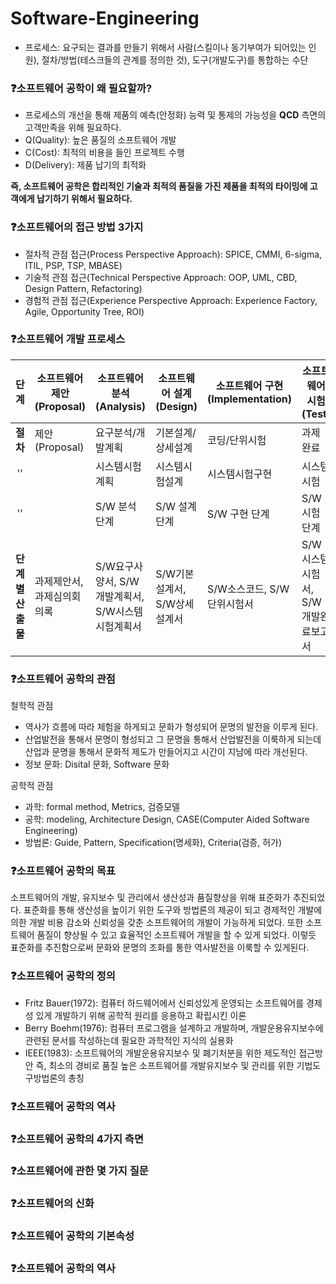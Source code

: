 # Software-Engineering

* 프로세스: 요구되는 결과를 만들기 위해서 사람(스킬이나 동기부여가 되어있는 인원), 절차/방법(테스크들의 관계를 정의한 것), 도구(개발도구)를 통합하는 수단

### ❓소프트웨어 공학이 왜 필요할까?
* 프로세스의 개선을 통해 제품의 예측(안정화) 능력 및 통제의 가능성을 **QCD** 측면의 고객만족을 위해 필요하다.
* Q(Quality): 높은 품질의 소프트웨어 개발
* C(Cost): 최적의 비용을 들인 프로젝트 수행
* D(Delivery): 제품 납기의 최적화

**즉, 소프트웨어 공학은 합리적인 기술과 최적의 품질을 가진 제품을 최적의 타이밍에 고객에게 납기하기 위해서 필요하다.**

### ❓소프트웨어의 접근 방법 3가지
* 절차적 관점 접근(Process Perspective Approach): SPICE, CMMI, 6-sigma, ITIL, PSP, TSP, MBASE)
* 기술적 관점 접근(Technical Perspective Approach: OOP, UML, CBD, Design Pattern, Refactoring)
* 경험적 관점 접근(Experience Perspective Approach: Experience Factory, Agile, Opportunity Tree, ROI)

### ❓소프트웨어 개발 프로세스
| 단계|소프트웨어 제안(Proposal)|소프트웨어 분석(Analysis)|소프트웨어 설계(Design)|소프트웨어 구현(Implementation)|소프트웨어 시험(Test)|
|:-----:|-------------------------|-------------------------|-----------------------|-------------------------------|---------------------|
| <b>절차</b>|       제안(Proposal)    |     요구분석/개발계획   |   기본설계/상세설계   |          코딩/단위시험        |       과제 완료     |
| ''  |                         |       시스템시험계획    |     시스템시험설계    |          시스템시험구현       |       시스템시험    |
| ''  |                         |       S/W 분석 단계     |     S/W 설계 단계     |           S/W 구현 단계       |      S/W 시험 단계  |
|<b>단계별 산출물</b>|  과제제안서, 과제심의회의록  |  S/W요구사양서, S/W개발계획서, S/W시스템시험계획서  |  S/W기본설계서, S/W상세설계서  |  S/W소스코드, S/W단위시험서  |  S/W시스템시험서, S/W개발완료보고서|

### ❓소프트웨어 공학의 관점
철학적 관점
* 역사가 흐름에 따라 체험을 하게되고 문화가 형성되어 문명의 발전을 이루게 된다.
* 산업발전을 통해서 문명이 형성되고 그 문명을 통해서 산업발전을 이룩하게 되는데 산업과 문명을 통해서 문화적 제도가 만들어지고 시간이 지남에 따라 개선된다.
* 정보 문화: Disital 문화, Software 문화

공학적 관점
* 과학: formal method, Metrics, 검증모델
* 공학: modeling, Architecture Design, CASE(Computer Aided Software Engineering)
* 방법론: Guide, Pattern, Specification(명세화), Criteria(검증, 허가)

### ❓소프트웨어 공학의 목표
소프트웨어의 개발, 유지보수 및 관리에서 생산성과 품질향상을 위해 표준화가 추진되었다. 표준화를 통해 생산성을 높이기 위한 도구와 방법론의 제공이 되고 경제적인 개발에 의한 개발 비용 감소와 신뢰성을 갖춘 소프트웨어의 개발이 가능하게 되었다. 또한 소프트웨어 품질이 향상될 수 있고 효율적인 소프트웨어 개발을 할 수 있게 되었다. 이렇듯 표준화를 추진함으로써 문화와 문명의 조화를 통한 역사발전을 이룩할 수 있게된다.

### ❓소프트웨어 공학의 정의
* Fritz Bauer(1972): 컴퓨터 하드웨어에서 신뢰성있게 운영되는 소프트웨어를 경제성 있게 개발하기 위해 공학적 원리를 응용하고 확립시킨 이론
* Berry Boehm(1976): 컴퓨터 프로그램을 설계하고 개발하며, 개발운용유지보수에 관련된 문서를 작성하는데 필요한 과학적인 지식의 실용화
* IEEE(1983): 소프트웨어의 개발운용유지보수 및 폐기처분을 위한 제도적인 접근방안 즉, 최소의 경비로 품질 높은 소프트웨어를 개발유지보수 및 관리를 위한 기법도구방법론의 총칭

### ❓소프트웨어 공학의 역사

### ❓소프트웨어 공학의 4가지 측면

### ❓소프트웨어에 관한 몇 가지 질문

### ❓소프트웨어의 신화

### ❓소프트웨어 공학의 기본속성

### ❓소프트웨어 공학의 역사
